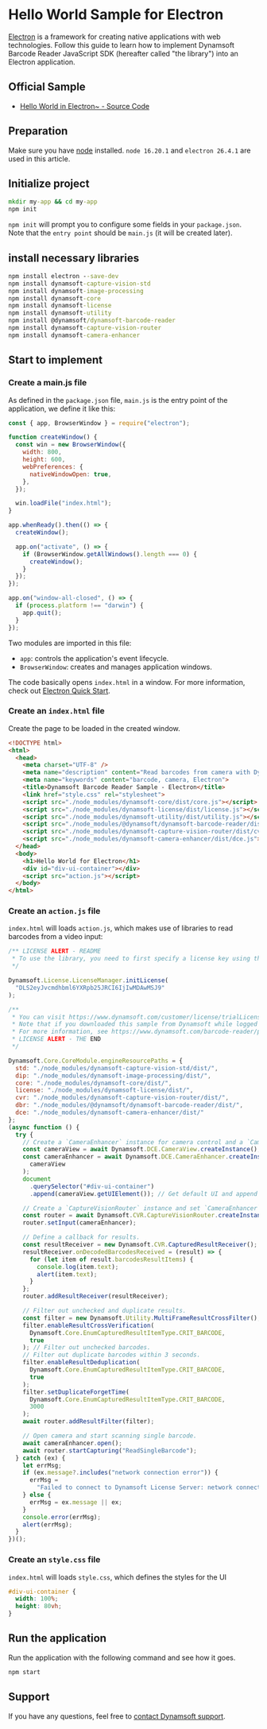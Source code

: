 # Hello World Sample for Electron

[Electron](https://www.electronjs.org/) is a framework for creating native applications with web technologies. Follow this guide to learn how to implement Dynamsoft Barcode Reader JavaScript SDK (hereafter called "the library") into an Electron application.

## Official Sample

* <a target = "_blank" href="https://github.com/Dynamsoft/barcode-reader-javascript-samples/tree/main/hello-world/electron">Hello World in Electron~ - Source Code</a>

## Preparation

Make sure you have [node](https://nodejs.org/) installed. `node 16.20.1` and `electron 26.4.1` are used in this article.

## Initialize project

```cmd
mkdir my-app && cd my-app
npm init
```

`npm init` will prompt you to configure some fields in your `package.json`. Note that the `entry point` should be `main.js` (it will be created later).

## install necessary libraries

```cmd
npm install electron --save-dev
npm install dynamsoft-capture-vision-std
npm install dynamsoft-image-processing
npm install dynamsoft-core
npm install dynamsoft-license
npm install dynamsoft-utility
npm install @dynamsoft/dynamsoft-barcode-reader
npm install dynamsoft-capture-vision-router
npm install dynamsoft-camera-enhancer
```

## Start to implement

### Create a main.js file

As defined in the `package.json` file, `main.js` is the entry point of the application, we define it like this:

```javascript
const { app, BrowserWindow } = require("electron");

function createWindow() {
  const win = new BrowserWindow({
    width: 800,
    height: 600,
    webPreferences: {
      nativeWindowOpen: true,
    },
  });

  win.loadFile("index.html");
}

app.whenReady().then(() => {
  createWindow();

  app.on("activate", () => {
    if (BrowserWindow.getAllWindows().length === 0) {
      createWindow();
    }
  });
});

app.on("window-all-closed", () => {
  if (process.platform !== "darwin") {
    app.quit();
  }
});
```

Two modules are imported in this file:

* `app`: controls the application's event lifecycle.
* `BrowserWindow`: creates and manages application windows.

The code basically opens `index.html` in a window. For more information, check out [Electron Quick Start](https://www.electronjs.org/docs/latest/tutorial/quick-start).

### Create an `index.html` file

Create the page to be loaded in the created window.

```html
<!DOCTYPE html>
<html>
  <head>
    <meta charset="UTF-8" />
    <meta name="description" content="Read barcodes from camera with Dynamsoft Barcode Reader in an Electron Application.">
    <meta name="keywords" content="barcode, camera, Electron">
    <title>Dynamsoft Barcode Reader Sample - Electron</title>
    <link href="style.css" rel="stylesheet">
    <script src="./node_modules/dynamsoft-core/dist/core.js"></script>
    <script src="./node_modules/dynamsoft-license/dist/license.js"></script>
    <script src="./node_modules/dynamsoft-utility/dist/utility.js"></script>
    <script src="./node_modules/@dynamsoft/dynamsoft-barcode-reader/dist/dbr.js"></script>
    <script src="./node_modules/dynamsoft-capture-vision-router/dist/cvr.js"></script>
    <script src="./node_modules/dynamsoft-camera-enhancer/dist/dce.js"></script>
  </head>
  <body>
    <h1>Hello World for Electron</h1>
    <div id="div-ui-container"></div>
    <script src="action.js"></script>
  </body>
</html>
```

### Create an `action.js` file

`index.html` will loads `action.js`, which makes use of libraries to read barcodes from a video input:

```javascript
/** LICENSE ALERT - README
 * To use the library, you need to first specify a license key using the API "initLicense()" as shown below.
 */

Dynamsoft.License.LicenseManager.initLicense(
  "DLS2eyJvcmdhbml6YXRpb25JRCI6IjIwMDAwMSJ9"
);

/**
 * You can visit https://www.dynamsoft.com/customer/license/trialLicense?utm_source=github&product=dbr&package=js to get your own trial license good for 30 days.
 * Note that if you downloaded this sample from Dynamsoft while logged in, the above license key may already be your own 30-day trial license.
 * For more information, see https://www.dynamsoft.com/barcode-reader/programming/javascript/user-guide/?ver=9.6.20&utm_source=github#specify-the-license or contact support@dynamsoft.com.
 * LICENSE ALERT - THE END
 */

Dynamsoft.Core.CoreModule.engineResourcePaths = {
  std: "./node_modules/dynamsoft-capture-vision-std/dist/",
  dip: "./node_modules/dynamsoft-image-processing/dist/",
  core: "./node_modules/dynamsoft-core/dist/",
  license: "./node_modules/dynamsoft-license/dist/",
  cvr: "./node_modules/dynamsoft-capture-vision-router/dist/",
  dbr: "./node_modules/@dynamsoft/dynamsoft-barcode-reader/dist/",
  dce: "./node_modules/dynamsoft-camera-enhancer/dist/"
};
(async function () {
  try {
    // Create a `CameraEnhancer` instance for camera control and a `CameraView` instance for UI control.
    const cameraView = await Dynamsoft.DCE.CameraView.createInstance();
    const cameraEnhancer = await Dynamsoft.DCE.CameraEnhancer.createInstance(
      cameraView
    );
    document
      .querySelector("#div-ui-container")
      .append(cameraView.getUIElement()); // Get default UI and append it to DOM.

    // Create a `CaptureVisionRouter` instance and set `CameraEnhancer` instance as its image source.
    const router = await Dynamsoft.CVR.CaptureVisionRouter.createInstance();
    router.setInput(cameraEnhancer);

    // Define a callback for results.
    const resultReceiver = new Dynamsoft.CVR.CapturedResultReceiver();
    resultReceiver.onDecodedBarcodesReceived = (result) => {
      for (let item of result.barcodesResultItems) {
        console.log(item.text);
        alert(item.text);
      }
    };
    router.addResultReceiver(resultReceiver);

    // Filter out unchecked and duplicate results.
    const filter = new Dynamsoft.Utility.MultiFrameResultCrossFilter();
    filter.enableResultCrossVerification(
      Dynamsoft.Core.EnumCapturedResultItemType.CRIT_BARCODE,
      true
    ); // Filter out unchecked barcodes.
    // Filter out duplicate barcodes within 3 seconds.
    filter.enableResultDeduplication(
      Dynamsoft.Core.EnumCapturedResultItemType.CRIT_BARCODE,
      true
    );
    filter.setDuplicateForgetTime(
      Dynamsoft.Core.EnumCapturedResultItemType.CRIT_BARCODE,
      3000
    );
    await router.addResultFilter(filter);

    // Open camera and start scanning single barcode.
    await cameraEnhancer.open();
    await router.startCapturing("ReadSingleBarcode");
  } catch (ex) {
    let errMsg;
    if (ex.message?.includes("network connection error")) {
      errMsg =
        "Failed to connect to Dynamsoft License Server: network connection error. Check your Internet connection or contact Dynamsoft Support (support@dynamsoft.com) to acquire an offline license.";
    } else {
      errMsg = ex.message || ex;
    }
    console.error(errMsg);
    alert(errMsg);
  }
})();
```

### Create an `style.css` file

`index.html` will loads `style.css`, which defines the styles for the UI

```css
#div-ui-container {
  width: 100%;
  height: 80vh;
}
```

## Run the application

Run the application with the following command and see how it goes.

```cmd
npm start
```

## Support

If you have any questions, feel free to [contact Dynamsoft support](https://www.dynamsoft.com/company/contact?utm_source=sampleReadme).
